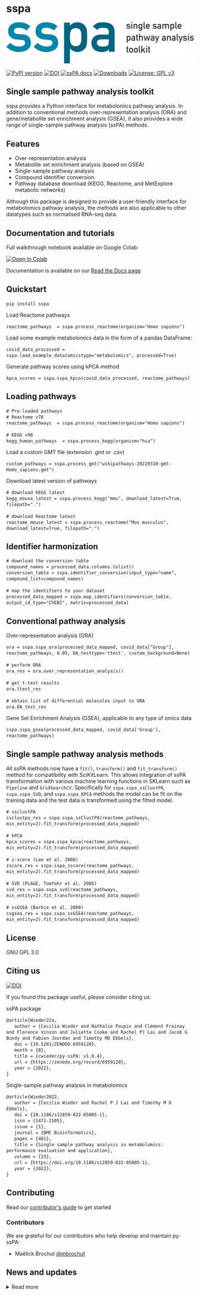 # sspa
![sspa_logo](sspa_logo.png)

[![PyPI version](https://badge.fury.io/py/sspa.svg)](https://badge.fury.io/py/sspa)
[![DOI](https://zenodo.org/badge/442446643.svg)](https://zenodo.org/badge/latestdoi/442446643)
[![ssPA docs](https://github.com/cwieder/py-sspa/actions/workflows/sspa-docs.yml/badge.svg)](https://cwieder.github.io/py-ssPA/)
[![Downloads](https://pepy.tech/badge/sspa)](https://pepy.tech/project/sspa)
[![License: GPL v3](https://img.shields.io/badge/License-GPLv3-blue.svg)](https://www.gnu.org/licenses/gpl-3.0)

## Single sample pathway analysis toolkit
sspa provides a Python interface for metabolomics pathway analysis. In addition to conventional methods over-representation analysis (ORA) and gene/metabolite set enrichment analysis (GSEA), it also provides a wide range of single-sample pathway analysis (ssPA) methods. 

## Features
- Over-representation analysis
- Metabolite set enrichment analysis (based on GSEA)
- Single-sample pathway analysis
- Compound identifier conversion
- Pathway database download (KEGG, Reactome, and MetExplore metabolic networks)

Although this package is designed to provide a user-friendly interface for metabolomics pathway analysis, the methods are also applicable to other datatypes such as normalised RNA-seq data. 

## Documentation and tutorials
Full walkthrough notebook available on Google Colab:

[![Open In Colab](https://colab.research.google.com/assets/colab-badge.svg)](https://colab.research.google.com/drive/1ehkbfThZ_6V-Lx-ya3Xe6DKAC77ZFL2I?usp=sharing)

Documentation is available on our [Read the Docs page](https://cwieder.github.io/py-ssPA/)

## Quickstart
```
pip install sspa
```
Load Reactome pathways
```
reactome_pathways  = sspa.process_reactome(organism="Homo sapiens")
```

Load some example metabolomics data in the form of a pandas DataFrame:

```
covid_data_processed = sspa.load_example_data(omicstype="metabolomics", processed=True)
```

Generate pathway scores using kPCA method

```
kpca_scores = sspa.sspa_kpca(covid_data_processed, reactome_pathways)
```

## Loading pathways 
```
# Pre-loaded pathways
# Reactome v78
reactome_pathways  = sspa.process_reactome(organism="Homo sapiens")

# KEGG v98
kegg_human_pathways  = sspa.process_kegg(organism="hsa")
```

Load a custom GMT file (extension .gmt or .csv)
```
custom_pathways = sspa.process_gmt("wikipathways-20220310-gmt-Homo_sapiens.gmt")
```

Download latest version of pathways
```
# download KEGG latest
kegg_mouse_latest = sspa.process_kegg("mmu", download_latest=True, filepath=".")

# download Reactome latest
reactome_mouse_latest = sspa.process_reactome("Mus musculus", download_latest=True, filepath=".")
```

## Identifier harmonization 
```
# download the conversion table
compound_names = processed_data.columns.tolist()
conversion_table = sspa.identifier_conversion(input_type="name", compound_list=compound_names)

# map the identifiers to your dataset
processed_data_mapped = sspa.map_identifiers(conversion_table, output_id_type="ChEBI", matrix=processed_data)
```

## Conventional pathway analysis
Over-representation analysis (ORA)
```
ora = sspa.sspa_ora(processed_data_mapped, covid_data["Group"], reactome_pathways, 0.05, DA_testtype='ttest', custom_background=None)

# perform ORA 
ora_res = ora.over_representation_analysis()

# get t-test results
ora.ttest_res

# obtain list of differential molecules input to ORA
ora.DA_test_res
```

Gene Set Enrichment Analysis (GSEA), applicable to any type of omics data

```
sspa.sspa_gsea(processed_data_mapped, covid_data['Group'], reactome_pathways)
```

## Single sample pathway analysis methods
All ssPA methods now have a `fit()`, `transform()` and `fit_transform()` method for compatibility with SciKitLearn. This allows integration of ssPA transformation with various machine learning functions in SKLearn such as `Pipeline` and `GridSearchCV`. Specifically for `sspa.sspa_ssClustPA`, `sspa.sspa_SVD`, and `sspa.sspa_KPCA` methods the model can be fit on the training data and the test data is transformed using the fitted model.
```
# ssclustPA
ssclustpa_res = sspa.sspa_ssClustPA(reactome_pathways, min_entity=2).fit_transform(processed_data_mapped)

# kPCA 
kpca_scores = sspa.sspa_kpca(reactome_pathways, min_entity=2).fit_transform(processed_data_mapped)

# z-score (Lee et al. 2008)
zscore_res = sspa.sspa_zscore(reactome_pathways, min_entity=2).fit_transform(processed_data_mapped)

# SVD (PLAGE, Tomfohr et al. 2005)
svd_res = sspa.sspa_svd(reactome_pathways, min_entity=2).fit_transform(processed_data_mapped)

# ssGSEA (Barbie et al. 2009)
ssgsea_res = sspa.sspa_ssGSEA(reactome_pathways, min_entity=2).fit_transform(processed_data_mapped)
```


## License
GNU GPL 3.0

## Citing us
[![DOI](https://zenodo.org/badge/442446643.svg)](https://zenodo.org/badge/latestdoi/442446643)

If you found this package useful, please consider citing us:

ssPA package
```
@article{Wieder22a,
   author = {Cecilia Wieder and Nathalie Poupin and Clément Frainay and Florence Vinson and Juliette Cooke and Rachel PJ Lai and Jacob G Bundy and Fabien Jourdan and Timothy MD Ebbels},
   doi = {10.5281/ZENODO.6959120},
   month = {8},
   title = {cwieder/py-ssPA: v1.0.4},
   url = {https://zenodo.org/record/6959120},
   year = {2022},
}
```


Single-sample pathway analysis in metabolomics
```
@article{Wieder2022,
   author = {Cecilia Wieder and Rachel P J Lai and Timothy M D Ebbels},
   doi = {10.1186/s12859-022-05005-1},
   issn = {1471-2105},
   issue = {1},
   journal = {BMC Bioinformatics},
   pages = {481},
   title = {Single sample pathway analysis in metabolomics: performance evaluation and application},
   volume = {23},
   url = {https://doi.org/10.1186/s12859-022-05005-1},
   year = {2022},
}

```

## Contributing
Read our [contributor's guide](https://github.com/cwieder/py-ssPA/blob/main/CONTRIBUTING.md) to get started

### Contributors
We are grateful for our contributors who help develop and maintain py-ssPA:
- Maëlick Brochut [@mbrochut](https://github.com/mbrochut)

## News and updates
<details>
<summary>Read more</summary>

### [v1.0.0] - 25/08/23
- Add compatability with SciKitLearn by implementing `fit()`, `transform()` and `fit_transform()` methods for all ssPA methods. This allows integration of ssPA transformation with various machine learning functions in SKLearn such as `Pipeline` and `GridSearchCV`. Specifically for `sspa.sspa_ssClustPA`, `sspa.sspa_SVD`, and `sspa.sspa_KPCA` methods the model can be fit on the training data and the test data is transformed using the fitted model. 
- Fixed ID conversion bug in `sspa.map_identifiers()` due to MetaboAnalyst API URL change

### [v0.2.4] - 04/07/23
Enable the download of multi-omics (ChEBI and UniProt) Reactome pathways for multi-omics integration purposes. Enable `omics_type='multiomics'` to download:
```
reactome_mouse_latest_mo = sspa.process_reactome("Mus musculus", download_latest=True, filepath=".", omics_type='multiomics')
```

### [v0.2.3] - 23/06/23
- @mbrochut Bug fix in KEGG pathway downloader 
- @mbrochut Add tqdm progress bar for long KEGG downloads

### [v0.2.1] - 05/01/23
- Removal of rpy2 dependency for improved compatibility across systems
- Use [GSEApy](https://github.com/zqfang/GSEApy) as backend for GSEA and ssGSEA 
- Minor syntax changes
   - `ora.ttest_res` is now `ora.DA_test_res` (as we can implement t-test or MWU tests)
   - `sspa_fgsea()` is now `sspa_gsea()` and uses gseapy as the backend rather than R fgsea
   - `sspa_gsva()` is temporarily deprecated due to the need for the rpy2 compatability - use the [GSVA R package](https://bioconductor.org/packages/release/bioc/html/GSVA.html)

</details>
<!-- - Allow download of gene/protein pathways from KEGG and Reactome -->